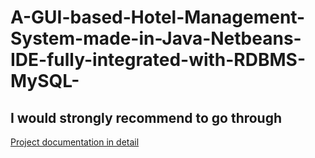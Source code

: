 # A-GUI-based-Hotel-Management-System-made-in-Java-Netbeans-IDE-fully-integrated-with-RDBMS-MySQL-
## I would strongly recommend to go through ##
<A href="https://github.com/Madhav-Madhav/A-GUI-based-Hotel-Management-System-made-in-Java-Netbeans-IDE-fully-integrated-with-RDBMS-MySQL-/blob/main/Project%20Documentation%20in%20detail.pdf"> 
  Project documentation in detail
</A>
